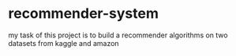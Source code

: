 # recommender-system
my task of this project is to build a recommender algorithms on two datasets from kaggle and amazon

